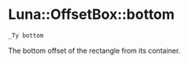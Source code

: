 # Luna::OffsetBox::bottom

```c++
_Ty bottom
```

The bottom offset of the rectangle from its container. 

